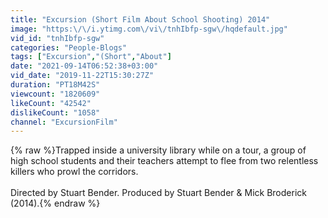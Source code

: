 ```yaml
---
title: "Excursion (Short Film About School Shooting) 2014"
image: "https:\/\/i.ytimg.com\/vi\/tnhIbfp-sgw\/hqdefault.jpg"
vid_id: "tnhIbfp-sgw"
categories: "People-Blogs"
tags: ["Excursion","(Short","About"]
date: "2021-09-14T06:52:38+03:00"
vid_date: "2019-11-22T15:30:27Z"
duration: "PT18M42S"
viewcount: "1820609"
likeCount: "42542"
dislikeCount: "1058"
channel: "ExcursionFilm"
---
```

{% raw %}Trapped inside a university library while on a tour, a group of high school students and their teachers attempt to flee from two relentless killers who prowl the corridors.<br /><br />Directed by Stuart Bender. Produced by Stuart Bender &amp; Mick Broderick (2014).{% endraw %}
